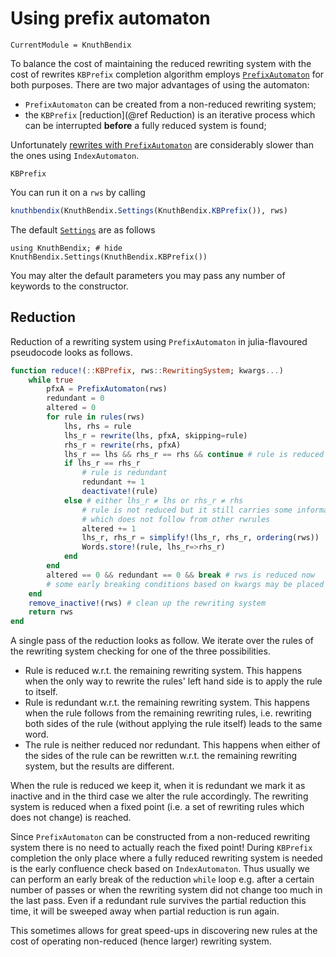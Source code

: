 # Using prefix automaton

```@meta
CurrentModule = KnuthBendix
```

To balance the cost of maintaining the reduced rewriting system with the cost of
rewrites `KBPrefix` completion algorithm employs [`PrefixAutomaton`](@ref) for
both purposes. There are two major advantages of using the automaton:
 * `PrefixAutomaton` can be created from a non-reduced rewriting system;
 * the `KBPrefix` [reduction](@ref Reduction) is an iterative process which can be interrupted __before__ a fully reduced system is found;

Unfortunately [rewrites with `PrefixAutomaton`](@ref "Prefix automaton rewriting") are considerably slower than the ones using `IndexAutomaton`.

```@docs
KBPrefix
```

You can run it on a `rws` by calling
```julia
knuthbendix(KnuthBendix.Settings(KnuthBendix.KBPrefix()), rws)
```
The default [`Settings`](@ref) are as follows
```@repl
using KnuthBendix; # hide
KnuthBendix.Settings(KnuthBendix.KBPrefix())
```
You may alter the default parameters you may pass any number of keywords to the constructor.

## Reduction

Reduction of a rewriting system using `PrefixAutomaton` in julia-flavoured pseudocode looks as follows.

```julia
function reduce!(::KBPrefix, rws::RewritingSystem; kwargs...)
    while true
        pfxA = PrefixAutomaton(rws)
        redundant = 0
        altered = 0
        for rule in rules(rws)
            lhs, rhs = rule
            lhs_r = rewrite(lhs, pfxA, skipping=rule)
            rhs_r = rewrite(rhs, pfxA)
            lhs_r == lhs && rhs_r == rhs && continue # rule is reduced
            if lhs_r == rhs_r
                # rule is redundant
                redundant += 1
                deactivate!(rule)
            else # either lhs_r ≠ lhs or rhs_r ≠ rhs
                # rule is not reduced but it still carries some information
                # which does not follow from other rwrules
                altered += 1
                lhs_r, rhs_r = simplify!(lhs_r, rhs_r, ordering(rws))
                Words.store!(rule, lhs_r=>rhs_r)
            end
        end
        altered == 0 && redundant == 0 && break # rws is reduced now
        # some early breaking conditions based on kwargs may be placed here
    end
    remove_inactive!(rws) # clean up the rewriting system
    return rws
end
```
A single pass of the reduction looks as follow.
We iterate over the rules of the rewriting system checking for one of the three
possibilities.
* Rule is reduced w.r.t. the remaining rewriting system. This happens when
   the only way to rewrite the rules' left hand side is to apply the rule to itself.
* Rule is redundant w.r.t. the remaining rewriting system. This happens when
   the rule follows from the remaining rewriting rules, i.e. rewriting both
   sides of the rule (without applying the rule itself) leads to the same word.
* The rule is neither reduced nor redundant. This happens when either of the
   sides of the rule can be rewritten w.r.t. the remaining rewriting system, but
   the results are different.

When the rule is reduced we keep it, when it is redundant we mark it as
inactive and in the third case we alter the rule accordingly.
The rewriting system is reduced when a fixed point (i.e. a set of rewriting
rules which does not change) is reached.

Since `PrefixAutomaton` can be constructed from a non-reduced rewriting system
there is no need to actually reach the fixed point! During `KBPrefix` completion
the only place where a fully reduced rewriting system is needed is the
early confluence check based on `IndexAutomaton`. Thus usually we can perform
an early break of the reduction `while` loop e.g. after a certain number of
passes or when the rewriting system did not change too much in the last pass.
Even if a redundant rule survives the partial reduction this time, it will be sweeped away when partial reduction is run again.

This sometimes allows for great speed-ups in discovering new rules at the cost
of operating non-reduced (hence larger) rewriting system.
